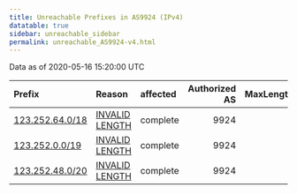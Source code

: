 ```yaml
---
title: Unreachable Prefixes in AS9924 (IPv4)
datatable: true
sidebar: unreachable_sidebar
permalink: unreachable_AS9924-v4.html
---
```


Data as of 2020-05-16 15:20:00 UTC


<div class="datatable-begin"></div>

| Prefix                                                   | Reason                                                                                                   | affected   |   Authorized AS |   MaxLength | Anchor                                       |   unreachable /24s |
|:---------------------------------------------------------|:---------------------------------------------------------------------------------------------------------|:-----------|----------------:|------------:|:---------------------------------------------|-------------------:|
| [123.252.64.0/18](https://stat.ripe.net/123.252.64.0/18) | [INVALID LENGTH](https://rpki-validator.ripe.net/announcement-preview?asn=AS9924&prefix=123.252.64.0/18) | complete   |            9924 |           0 | [APNIC](unreachable_APNIC_RPKI_Root-v4.html) |                 64 |
| [123.252.0.0/19](https://stat.ripe.net/123.252.0.0/19)   | [INVALID LENGTH](https://rpki-validator.ripe.net/announcement-preview?asn=AS9924&prefix=123.252.0.0/19)  | complete   |            9924 |           0 | [APNIC](unreachable_APNIC_RPKI_Root-v4.html) |                 32 |
| [123.252.48.0/20](https://stat.ripe.net/123.252.48.0/20) | [INVALID LENGTH](https://rpki-validator.ripe.net/announcement-preview?asn=AS9924&prefix=123.252.48.0/20) | complete   |            9924 |           0 | [APNIC](unreachable_APNIC_RPKI_Root-v4.html) |                 16 |

<div class="datatable-end"></div>